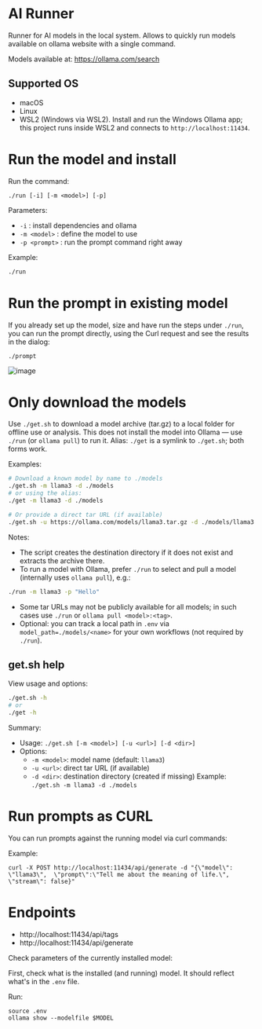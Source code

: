 # AI Runner

Runner for AI models in the local system.
Allows to quickly run models available on ollama website with a single command.

Models available at: https://ollama.com/search

## Supported OS
- macOS
- Linux
- WSL2 (Windows via WSL2). Install and run the Windows Ollama app; this project runs inside WSL2 and connects to `http://localhost:11434`.


# Run the model and install

Run the command:

`./run [-i] [-m <model>] [-p]`

Parameters: 

- `-i`          : install dependencies and ollama
- `-m <model>`  : define the model to use
- `-p <prompt>` : run the prompt command right away

Example:

```sh
./run
```

# Run the prompt in existing model

If you already set up the model, size and have run the steps under `./run`, you can run the prompt directly, using the Curl request and see the results in the dialog:

```
./prompt
```

![image](https://github.com/user-attachments/assets/eb3512a6-c13f-467e-8fc4-04d406d97ec9)


# Only download the models

Use `./get.sh` to download a model archive (tar.gz) to a local folder for offline use or analysis. This does not install the model into Ollama — use `./run` (or `ollama pull`) to run it. Alias: `./get` is a symlink to `./get.sh`; both forms work.

Examples:

```sh
# Download a known model by name to ./models
./get.sh -m llama3 -d ./models
# or using the alias:
./get -m llama3 -d ./models

# Or provide a direct tar URL (if available)
./get.sh -u https://ollama.com/models/llama3.tar.gz -d ./models/llama3
```

Notes:
- The script creates the destination directory if it does not exist and extracts the archive there.
- To run a model with Ollama, prefer `./run` to select and pull a model (internally uses `ollama pull`), e.g.:

```sh
./run -m llama3 -p "Hello"
```

- Some tar URLs may not be publicly available for all models; in such cases use `./run` or `ollama pull <model>:<tag>`.
- Optional: you can track a local path in `.env` via `model_path=./models/<name>` for your own workflows (not required by `./run`).

## get.sh help

View usage and options:

```sh
./get.sh -h
# or
./get -h
```

Summary:
- Usage: `./get.sh [-m <model>] [-u <url>] [-d <dir>]`
- Options:
  - `-m <model>`: model name (default: `llama3`)
  - `-u <url>`: direct tar URL (if available)
  - `-d <dir>`: destination directory (created if missing)
Example: `./get.sh -m llama3 -d ./models`

# Run prompts as CURL

You can run prompts against the running model via curl commands:

Example:

```
curl -X POST http://localhost:11434/api/generate -d "{\"model\": \"llama3\",  \"prompt\":\"Tell me about the meaning of life.\", \"stream\": false}"
``` 

# Endpoints

- http://localhost:11434/api/tags
- http://localhost:11434/api/generate


Check parameters of the currently installed model:

First, check what is the installed (and running) model. It should reflect what's in the `.env` file.

Run:

```
source .env
ollama show --modelfile $MODEL
```
